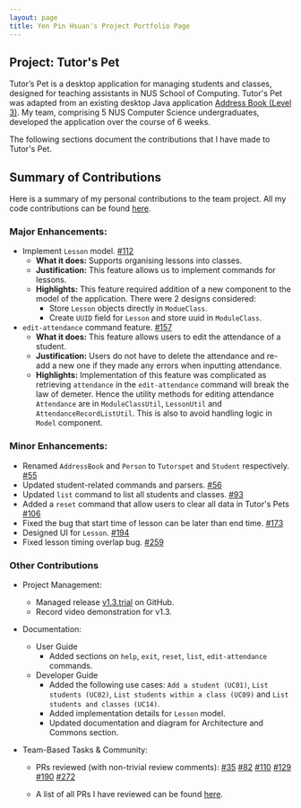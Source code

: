 ```yaml
---
layout: page
title: Yen Pin Hsuan's Project Portfolio Page
---
```


## Project: Tutor's Pet

Tutor’s Pet is a desktop application for managing students and classes, designed for teaching assistants in NUS School of Computing.
Tutor's Pet was adapted from an existing desktop Java application [Address Book (Level 3)](https://se-education.org/addressbook-level3/).
My team, comprising 5 NUS Computer Science undergraduates, developed the application over the course of 6 weeks.

The following sections document the contributions that I have made to Tutor's Pet.

## Summary of Contributions
Here is a summary of my personal contributions to the team project. All my code contributions can be found
[here](https://nus-cs2103-ay2021s1.github.io/tp-dashboard/#breakdown=true&search=ypinhsuan).

### Major Enhancements:
* Implement `Lesson` model. [#112](https://github.com/AY2021S1-CS2103T-T10-4/tp/pull/112)
  * **What it does:** Supports organising lessons into classes.
  * **Justification:** This feature allows us to implement commands for lessons.
  * **Highlights:** This feature required addition of a new component to the model of the application. There were 2 designs considered:
    * Store `Lesson` objects directly in `ModueClass`.
    * Create `UUID` field for `Lesson` and store uuid in `ModuleClass`.
* `edit-attendance` command feature. [#157](https://github.com/AY2021S1-CS2103T-T10-4/tp/pull/157)
  * **What it does:** This feature allows users to edit the attendance of a student.
  * **Justification:** Users do not have to delete the attendance and re-add a new one if they made any errors when inputting attendance.
  * **Highlights:** Implementation of this feature was complicated as retrieving `attendance` in the `edit-attendance` command will break the law of demeter.
  Hence the utility methods for editing attendance `Attendance` are in `ModuleClassUtil`, `LessonUtil` and `AttendanceRecordListUtil`.
  This is also to avoid handling logic in `Model` component.

### Minor Enhancements:
* Renamed `AddressBook` and `Person` to `Tutorspet` and `Student` respectively. [#55](https://github.com/AY2021S1-CS2103T-T10-4/tp/pull/55)
* Updated student-related commands and parsers. [#56](https://github.com/AY2021S1-CS2103T-T10-4/tp/pull/56)
* Updated `list` command to list all students and classes. [#93](https://github.com/AY2021S1-CS2103T-T10-4/tp/pull/93)
* Added a `reset` command that allow users to clear all data in Tutor's Pets [#106](https://github.com/AY2021S1-CS2103T-T10-4/tp/pull/106)
* Fixed the bug that start time of lesson can be later than end time. [#173](https://github.com/AY2021S1-CS2103T-T10-4/tp/pull/173)
* Designed UI for `Lesson`. [#194](https://github.com/AY2021S1-CS2103T-T10-4/tp/pull/194)
* Fixed lesson timing overlap bug. [#259](https://github.com/AY2021S1-CS2103T-T10-4/tp/pull/259)

### Other Contributions

* Project Management:
  * Managed release [v1.3.trial](https://github.com/AY2021S1-CS2103T-T10-4/tp/releases/tag/v1.3.trial) on GitHub.
  * Record video demonstration for v1.3.

* Documentation:
  * User Guide
    * Added sections on `help`, `exit`, `reset`, `list`, `edit-attendance` commands.
  * Developer Guide
    * Added the following use cases: `Add a student (UC01)`, `List students (UC02)`, `List students within a class (UC09)` and `List students and classes (UC14)`.
    * Added implementation details for `Lesson` model.
    * Updated documentation and diagram for Architecture and Commons section.

* Team-Based Tasks & Community:
  * PRs reviewed (with non-trivial review comments):
    [\#35](https://github.com/AY2021S1-CS2103T-T10-4/tp/pull/35)
    [\#82](https://github.com/AY2021S1-CS2103T-T10-4/tp/pull/82)
    [\#110](https://github.com/AY2021S1-CS2103T-T10-4/tp/pull/110)
    [\#129](https://github.com/AY2021S1-CS2103T-T10-4/tp/pull/129)
    [\#190](https://github.com/AY2021S1-CS2103T-T10-4/tp/pull/190)
    [\#272](https://github.com/AY2021S1-CS2103T-T10-4/tp/pull/272)

  * A list of all PRs I have reviewed can be found
    [here](https://github.com/AY2021S1-CS2103T-T10-4/tp/pulls?q=is%3Apr+is%3Aclosed+reviewed-by%3Aypinhsuan).
